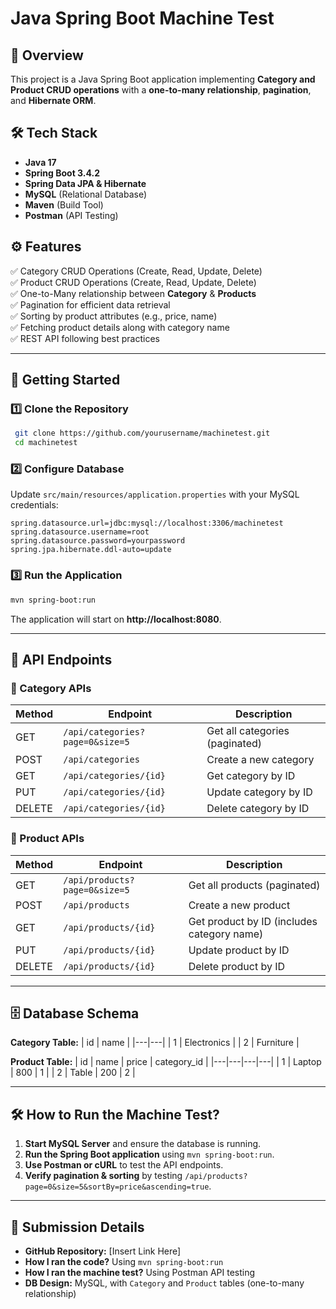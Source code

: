 
# Java Spring Boot Machine Test

## 📌 Overview
This project is a Java Spring Boot application implementing **Category and Product CRUD operations** with a **one-to-many relationship**, **pagination**, and **Hibernate ORM**.

## 🛠️ Tech Stack
- **Java 17**
- **Spring Boot 3.4.2**
- **Spring Data JPA & Hibernate**
- **MySQL** (Relational Database)
- **Maven** (Build Tool)
- **Postman** (API Testing)

## ⚙️ Features
✅ Category CRUD Operations (Create, Read, Update, Delete)  
✅ Product CRUD Operations (Create, Read, Update, Delete)  
✅ One-to-Many relationship between **Category** & **Products**  
✅ Pagination for efficient data retrieval  
✅ Sorting by product attributes (e.g., price, name)  
✅ Fetching product details along with category name  
✅ REST API following best practices  

---
## 🚀 Getting Started

### 1️⃣ Clone the Repository
```sh
 git clone https://github.com/yourusername/machinetest.git
 cd machinetest
```

### 2️⃣ Configure Database
Update `src/main/resources/application.properties` with your MySQL credentials:
```properties
spring.datasource.url=jdbc:mysql://localhost:3306/machinetest
spring.datasource.username=root
spring.datasource.password=yourpassword
spring.jpa.hibernate.ddl-auto=update
```

### 3️⃣ Run the Application
```sh
mvn spring-boot:run
```
The application will start on **http://localhost:8080**.

---
## 📝 API Endpoints

### 📌 Category APIs
| Method | Endpoint | Description |
|---|---|---|
| GET | `/api/categories?page=0&size=5` | Get all categories (paginated) |
| POST | `/api/categories` | Create a new category |
| GET | `/api/categories/{id}` | Get category by ID |
| PUT | `/api/categories/{id}` | Update category by ID |
| DELETE | `/api/categories/{id}` | Delete category by ID |

### 📌 Product APIs
| Method | Endpoint | Description |
|---|---|---|
| GET | `/api/products?page=0&size=5` | Get all products (paginated) |
| POST | `/api/products` | Create a new product |
| GET | `/api/products/{id}` | Get product by ID (includes category name) |
| PUT | `/api/products/{id}` | Update product by ID |
| DELETE | `/api/products/{id}` | Delete product by ID |

---
## 🗄️ Database Schema
**Category Table:**
| id | name |
|---|---|
| 1 | Electronics |
| 2 | Furniture |

**Product Table:**
| id | name | price | category_id |
|---|---|---|---|
| 1 | Laptop | 800 | 1 |
| 2 | Table | 200 | 2 |

---
## 🛠️ How to Run the Machine Test?
1. **Start MySQL Server** and ensure the database is running.
2. **Run the Spring Boot application** using `mvn spring-boot:run`.
3. **Use Postman or cURL** to test the API endpoints.
4. **Verify pagination & sorting** by testing `/api/products?page=0&size=5&sortBy=price&ascending=true`.

---
## 📌 Submission Details
- **GitHub Repository:** [Insert Link Here]
- **How I ran the code?** Using `mvn spring-boot:run`
- **How I ran the machine test?** Using Postman API testing
- **DB Design:** MySQL, with `Category` and `Product` tables (one-to-many relationship)
